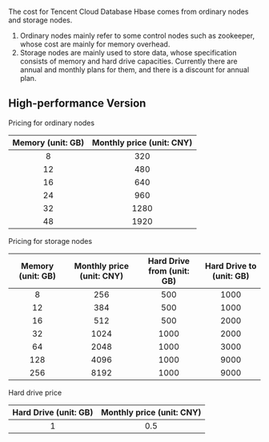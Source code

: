 The cost for Tencent Cloud Database Hbase comes from ordinary nodes and storage nodes.
1. Ordinary nodes mainly refer to some control nodes such as zookeeper, whose cost are mainly for memory overhead.
2. Storage nodes are mainly used to store data, whose specification consists of memory and hard drive capacities. Currently there are annual and monthly plans for them, and there is a discount for annual plan.

## High-performance Version

Pricing for ordinary nodes

| Memory (unit: GB) | Monthly price (unit: CNY) |
|:--:|:--:|
|8|320|
|12|480|
|16|640|
|24|960|
|32|1280|
|48|1920|


Pricing for storage nodes

| Memory (unit: GB) | Monthly price (unit: CNY) | Hard Drive from (unit: GB) | Hard Drive to (unit: GB) |
|:--:|:--:|:--:|:--:|
|8|256|500|1000|
|12|384|500|1000|
|16|512|500|2000|
|32|1024|1000|2000|
|64|2048|1000|3000|
|128|4096|1000|9000|
|256|8192|1000|9000|


Hard drive price

| Hard Drive (unit: GB) | Monthly price (unit: CNY) |
|:--:|:--:|
|1|0.5|

